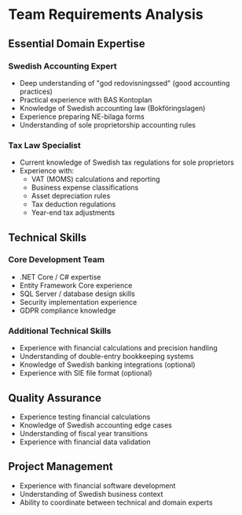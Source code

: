 # Team Requirements Analysis

## Essential Domain Expertise

### Swedish Accounting Expert
- Deep understanding of "god redovisningssed" (good accounting practices)
- Practical experience with BAS Kontoplan
- Knowledge of Swedish accounting law (Bokföringslagen)
- Experience preparing NE-bilaga forms
- Understanding of sole proprietorship accounting rules

### Tax Law Specialist
- Current knowledge of Swedish tax regulations for sole proprietors
- Experience with:
  - VAT (MOMS) calculations and reporting
  - Business expense classifications
  - Asset depreciation rules
  - Tax deduction regulations
  - Year-end tax adjustments

## Technical Skills

### Core Development Team
- .NET Core / C# expertise
- Entity Framework Core experience
- SQL Server / database design skills
- Security implementation experience
- GDPR compliance knowledge

### Additional Technical Skills
- Experience with financial calculations and precision handling
- Understanding of double-entry bookkeeping systems
- Knowledge of Swedish banking integrations (optional)
- Experience with SIE file format (optional)

## Quality Assurance
- Experience testing financial calculations
- Knowledge of Swedish accounting edge cases
- Understanding of fiscal year transitions
- Experience with financial data validation

## Project Management
- Experience with financial software development
- Understanding of Swedish business context
- Ability to coordinate between technical and domain experts
